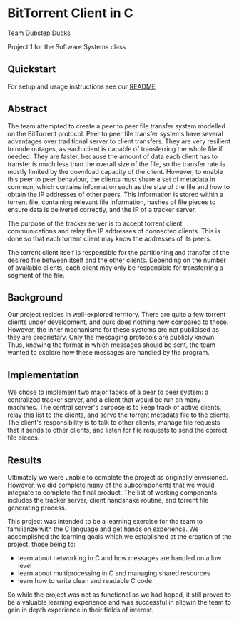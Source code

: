 # BitTorrent Client in C
Team Dubstep Ducks

Project 1 for the Software Systems class

## Quickstart
For setup and usage instructions see our [README](./README.md)

## Abstract
The team attempted to create a peer to peer file transfer system modelled on the BitTorrent protocol. Peer to peer file transfer systems have several advantages over traditional server to client transfers. They are very resilient to node outages, as each client is capable of transferring the whole file if needed. They are faster, because the amount of data each client has to transfer is much less than the overall size of the file, so the transfer rate is mostly limited by the download capacity of the client. However, to enable this peer to peer behaviour, the clients must share a set of metadata in common, which contains information such as the size of the file and how to obtain the IP addresses of other peers. This information is stored within a torrent file, containing relevant file information, hashes of file pieces to ensure data is delivered correctly, and the IP of a tracker server.

The purpose of the tracker server is to accept torrent client communications and relay the IP addresses of connected clients. This is done so that each torrent client may know the addresses of its peers.

The torrent client itself is responsible for the partitioning and transfer of the desired file between itself and the other clients. Depending on the number of available clients, each client may only be responsible for transferring a segment of the file.

## Background
Our project resides in well-explored territory. There are quite a few torrent clients under development, and ours does nothing new compared to those. However, the inner mechanisms for these systems are not publicised as they are proprietary. Only the messaging protocols are publicly known. Thus, knowing the format in which messages should be sent, the team wanted to explore how these messages are handled by the program. 

## Implementation
We chose to implement two major facets of a peer to peer system: a centralized tracker server, and a client that would be run on many machines. The central server's purpose is to keep track of active clients, relay this list to the clients, and serve the torrent metadata file to the clients. The client's responsibility is to talk to other clients, manage file requests that it sends to other clients, and listen for file requests to send the correct file pieces.

## Results
Ultimately we were unable to complete the project as originally envisioned. However, we did complete many of the subcomponents that we would integrate to complete the final product. The list of working components includes the tracker server, client handshake routine, and torrent file generating process.

This project was intended to be a learning exercise for the team to familiarize with the C language and get hands on experience. We accomplished the learning goals which we established at the creation of the project, those being to:

* learn about networking in C and how messages are handled on a low level
* learn about multiprocessing in C and managing shared resources
* learn how to write clean and readable C code

So while the project was not as functional as we had hoped, it still proved to be a valuable learning experience and was successful in allowin the team to gain in depth experience in their fields of interest.
